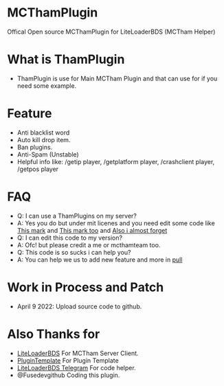 # MCThamPlugin
Offical Open source MCThamPlugin for LiteLoaderBDS (MCTham Helper)
# What is ThamPlugin
* ThamPlugin is use for Main MCTham Plugin and that can use for if you need some example.
# Feature
* Anti blacklist word
* Auto kill drop item.
* Ban plugins.
* Anti-Spam (Unstable)
* Helpful info like: /getip player, /getplatform player, /crashclient player, /getpos player
# FAQ
* Q: I can use a ThamPlugins on my server?
* A: Yes you do but under mit licenes and you need edit some code like [This mark](https://github.com/MCTham-Github/MCThamPlugin/blob/main/ThamPlugin/BanHim.cpp#L42) and [This mark too](https://github.com/MCTham-Github/MCThamPlugin/blob/main/ThamPlugin/BanHim.cpp#L86) and [Also i almost forget](https://github.com/MCTham-Github/MCThamPlugin/blob/main/ThamPlugin/BanHim.cpp#L94)
* Q: I can edit this code to my version?
* A: Ofc! but please credit a me or mcthamteam too.
* Q: This code is so sucks i can help you?
* A: You can help we us to add new feature and more in [pull](https://github.com/MCTham-Github/MCThamPlugin/pulls)
# Work in Process and Patch
* April 9 2022: Upload source code to github.
# Also Thanks for
* [LiteLoaderBDS](https://github.com/LiteLDev/LiteLoaderBDS) For MCTham Server Client.
* [PluginTemplate](https://github.com/LiteLDev/PluginTemplate) For Plugin Template
* [LiteLoaderBDS Telegram](https://t.me/LiteLoader) For code helper.
* @Fusedevgithub Coding this plugin.
